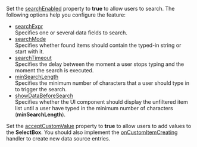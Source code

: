 Set the [searchEnabled](/Documentation/ApiReference/UI_Widgets/dxSelectBox/Configuration/#searchEnabled) property to **true** to allow users to search. The following options help you configure the feature:

- [searchExpr](/Documentation/ApiReference/UI_Widgets/dxSelectBox/Configuration/#searchExpr)   
Specifies one or several data fields to search.
- [searchMode](/Documentation/ApiReference/UI_Widgets/dxSelectBox/Configuration/#searchMode)    
Specifies whether found items should contain the typed-in string or start with it.
- [searchTimeout](/Documentation/ApiReference/UI_Widgets/dxSelectBox/Configuration/#searchTimeout)      
Specifies the delay between the moment a user stops typing and the moment the search is executed.    
- [minSearchLength](/Documentation/ApiReference/UI_Widgets/dxSelectBox/Configuration/#minSearchLength)      
Specifies the minimum number of characters that a user should type in to trigger the search.
- [showDataBeforeSearch](/Documentation/ApiReference/UI_Widgets/dxSelectBox/Configuration/#showDataBeforeSearch)        
Specifies whether the UI component should display the unfiltered item list until a user have typed in the minimum number of characters (**minSearchLength**).

Set the [acceptCustomValue](/Documentation/ApiReference/UI_Widgets/dxSelectBox/Configuration/#acceptCustomValue) property to **true** to allow users to add values to the **SelectBox**. You should also implement the [onCustomItemCreating](/Documentation/ApiReference/UI_Widgets/dxSelectBox/Configuration/#onCustomItemCreating) handler to create new data source entries.